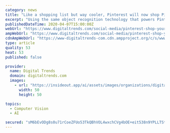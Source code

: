 ```yaml
---
category: news
title: "Like a shopping list but way cooler, Pinterest will now shop Pins for you"
excerpt: "Using the same object recognition technology that powers Pinterest Lens and features like “Shop Similar,” Pinterest creates a list of similar products, kept separate from the original list of user-saved Pins. For example, if you’ve been dreaming about remodeling the bathroom for five years but find your original Pins are out-of-stock ..."
publishedDateTime: 2020-04-07T15:00:00Z
webUrl: "https://www.digitaltrends.com/social-media/pinterest-shop-your-board/"
ampWebUrl: "https://www.digitaltrends.com/social-media/pinterest-shop-your-board/?amp"
cdnAmpWebUrl: "https://www-digitaltrends-com.cdn.ampproject.org/c/s/www.digitaltrends.com/social-media/pinterest-shop-your-board/?amp"
type: article
quality: 53
heat: 53
published: false

provider:
  name: Digital Trends
  domain: digitaltrends.com
  images:
    - url: "https://insideout.app/ai/assets/images/organizations/digitaltrends.com-50x50.jpg"
      width: 50
      height: 50

topics:
  - Computer Vision
  - AI

secured: "sM6bEvODg8s0u71rCoeZFUo53TkQBhVOL4wxchCVg4bOE+eit538n9YPLLTStqNPBtypqk1Y/yUM0HfSPGdtf7xsnckcLevhg1zKq/ZdR5d+LCIwCRLrv2CU32YMbVbvJdENyRXMrvWBBpbqp/v6ZN2bq37ZIPEdO6tts2DCSE6FAoAwMduuthQtQOLHLfhkJFHOC35fq+bMTnHfOqKhvbSyS/sANj3S1n90PUcN9il/3ij7kTVxMWCAep/JvXcZJ6I2qtHh1bIp78J5GZWiA4nPCP1FXyAsiWM8XDla+ieEzkw1HrelR73pp7JjoX7QAm5/Lg8BT7b6J+ScqsEwnKkA3Bhqq+8gNUxAtkVgYZgzOU4QqEGFJa/FAQAt1UIVwgiBq6Hy7o+HAt9OXJ1IeYaulY1oh3jyd2kThxNsQZN/EIg5ncYfMyofgnra1n4LPO1SvEe8sbwGlOGQ6OX8TjTt62zeCAVGupiY4UHT6VM=;oFvQXftuFyhjKAjWLpmyXA=="
---
```


